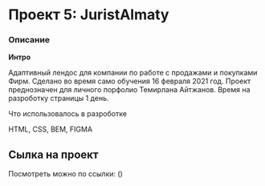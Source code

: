# Проект 5: JuristAlmaty

### Описание


**Интро**

Адаптивный лендос для компании по работе с продажами и покупками Фирм.
Сделано во время само обучения 16 февраля 2021 год.
Проект преднозначен для личного порфолио Темирлана Айтжанов.
Время на разроботку страницы 1 день.

Что использовалось в разроботке

HTML, CSS, BEM, FIGMA

## Сылка на проект

Посмотреть можно по ссылки: ()
